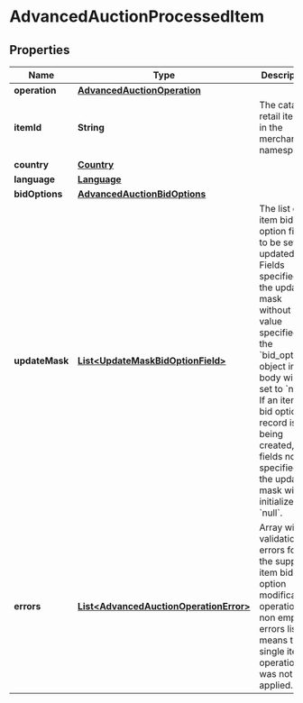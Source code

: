 

# AdvancedAuctionProcessedItem

## Properties

Name | Type | Description | Notes
------------ | ------------- | ------------- | -------------
**operation** | [**AdvancedAuctionOperation**](AdvancedAuctionOperation.md) |  | 
**itemId** | **String** | The catalog retail item id in the merchant namespace | 
**country** | [**Country**](Country.md) |  | 
**language** | [**Language**](Language.md) |  | 
**bidOptions** | [**AdvancedAuctionBidOptions**](AdvancedAuctionBidOptions.md) |  | 
**updateMask** | [**List&lt;UpdateMaskBidOptionField&gt;**](UpdateMaskBidOptionField.md) | The list of item bid option fields to be set or updated. Fields specified in the updated mask without a value specified in the &#x60;bid_options&#x60; object in the body will be set to &#x60;null&#x60;. If an item bid option record is being created, fields not specified in the update mask will be initialized to &#x60;null&#x60;. | 
**errors** | [**List&lt;AdvancedAuctionOperationError&gt;**](AdvancedAuctionOperationError.md) | Array with validation errors for the supplied item bid option modification operation. A non empty errors list means this single item operation was not applied. |  [optional]




